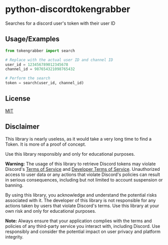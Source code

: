 # python-discordtokengrabber
Searches for a discord user's token with their user ID
## Usage/Examples

```python
from tokengrabber import search

# Replace with the actual user ID and channel ID
user_id = 123456789012345678
channel_id = 987654321098765432

# Perform the search
token = search(user_id, channel_id)
```

## License

[MIT](https://choosealicense.com/licenses/mit/)


## Disclaimer

This library is nearly useless, as it would take a very long time to find a Token. It is more of a proof of concept.

Use this library responsibly and only for educational purposes.

**Warning:** The usage of this library to retrieve Discord tokens may violate Discord's [Terms of Service](https://discord.com/terms) and [Developer Terms of Service](https://discord.com/developers/docs/legal). Unauthorized access to user data or any actions that violate Discord's policies can result in serious consequences, including but not limited to account suspension or banning.

By using this library, you acknowledge and understand the potential risks associated with it. The developer of this library is not responsible for any actions taken by users that violate Discord's terms. Use this library at your own risk and only for educational purposes.

**Note:** Always ensure that your application complies with the terms and policies of any third-party service you interact with, including Discord. Use responsibly and consider the potential impact on user privacy and platform integrity.
